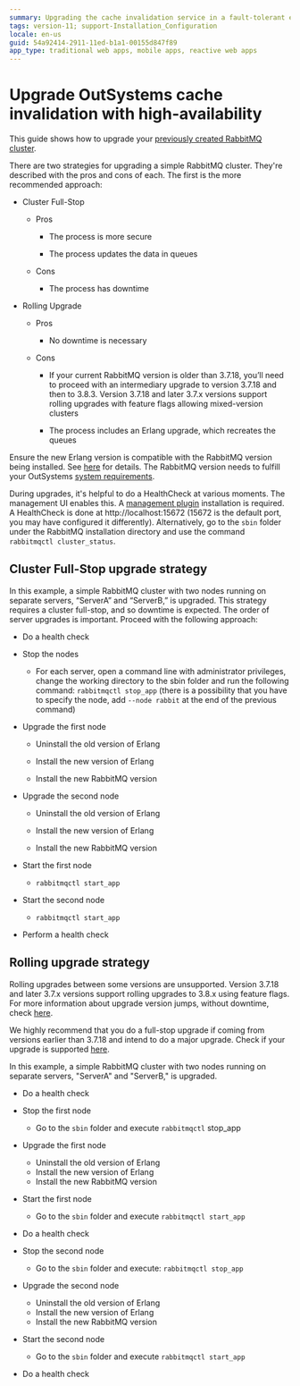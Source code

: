 ```yaml
---
summary: Upgrading the cache invalidation service in a fault-tolerant environment.
tags: version-11; support-Installation_Configuration
locale: en-us
guid: 54a92414-2911-11ed-b1a1-00155d847f89
app_type: traditional web apps, mobile apps, reactive web apps
---
```


# Upgrade OutSystems cache invalidation with high-availability

This guide shows how to upgrade your [previously created RabbitMQ
cluster](high-availability.md).

There are two strategies for upgrading a simple RabbitMQ cluster. They're
described with the pros and cons of each. The first is the more recommended
approach:

* Cluster Full-Stop

    * Pros

        * The process is more secure

        * The process updates the data in queues

    * Cons

        * The process has downtime

* Rolling Upgrade

    * Pros

        * No downtime is necessary

    * Cons

        * If your current RabbitMQ version is older than 3.7.18, you’ll need to proceed with an intermediary upgrade to version 3.7.18 and then to 3.8.3. Version 3.7.18 and later 3.7.x versions support rolling upgrades with feature flags allowing mixed-version clusters

        * The process includes an Erlang upgrade, which recreates the queues

<div class="info" markdown="1">

Ensure the new Erlang version is compatible with the RabbitMQ version being
installed. See [here](https://www.rabbitmq.com/which-erlang.html) for details.
The RabbitMQ version needs to fulfill your OutSystems [system
requirements](../system-requirements.md).

</div>

During upgrades, it's helpful to do a HealthCheck at various moments. The
management UI enables this. A [management
plugin](https://www.rabbitmq.com/management.html) installation is required. A
HealthCheck is done at http://localhost:15672 (15672 is the default port, you
may have configured it differently). Alternatively, go to the `sbin` folder
under the RabbitMQ installation directory and use the command `rabbitmqctl
cluster_status`.

## Cluster Full-Stop upgrade strategy

In this example, a simple RabbitMQ cluster with two nodes running on separate
servers, “ServerA” and “ServerB,” is upgraded. This strategy requires a
cluster full-stop, and so downtime is expected. The order of server upgrades is
important. Proceed with the following approach:

* Do a health check

* Stop the nodes

    * For each server, open a command line with administrator privileges,
change the working directory to the sbin folder and run the following command:
`rabbitmqctl stop_app` (there is a possibility that you have to specify the
node, add `--node rabbit` at the end of the previous command)

* Upgrade the first node

    * Uninstall the old version of Erlang

    * Install the new version of Erlang

    * Install the new RabbitMQ version

* Upgrade the second node

    * Uninstall the old version of Erlang

    * Install the new version of Erlang

    * Install the new RabbitMQ version

* Start the first node

    * `rabbitmqctl start_app`

* Start the second node

    * `rabbitmqctl start_app`

* Perform a health check

## Rolling upgrade strategy

Rolling upgrades between some versions are unsupported. Version 3.7.18 and
later 3.7.x versions support rolling upgrades to 3.8.x using feature flags. For
more information about upgrade version jumps, without downtime, check
[here](https://www.rabbitmq.com/upgrade.html).

We highly recommend that you do a full-stop upgrade if coming from versions
earlier than 3.7.18 and intend to do a major upgrade. Check if your upgrade is
supported [here](https://www.rabbitmq.com/upgrade.html#rolling-upgrades).

In this example, a simple RabbitMQ cluster with two nodes
running on separate servers, "ServerA" and "ServerB," is upgraded.

* Do a health check

* Stop the first node

    * Go to the `sbin` folder and execute `rabbitmqctl` stop_app

* Upgrade the first node

    * Uninstall the old version of Erlang
    * Install the new version of Erlang
    * Install the new RabbitMQ version

* Start the first node

    * Go to the `sbin` folder and execute `rabbitmqctl start_app`

* Do a health check

* Stop the second node

    * Go to the `sbin` folder and execute: `rabbitmqctl stop_app`

* Upgrade the second node

    * Uninstall the old version of Erlang
    * Install the new version of Erlang
    * Install the new RabbitMQ version

* Start the second  node

    * Go to the `sbin` folder and execute `rabbitmqctl start_app`

* Do a health check
